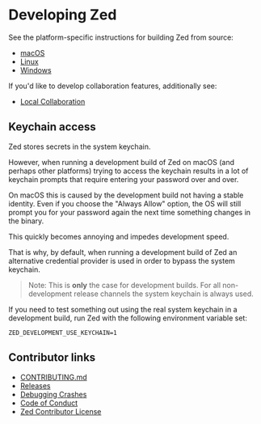 # Developing Zed

See the platform-specific instructions for building Zed from source:

- [macOS](./development/macos.md)
- [Linux](./development/linux.md)
- [Windows](./development/windows.md)

If you'd like to develop collaboration features, additionally see:

- [Local Collaboration](./development/local-collaboration.md)

## Keychain access

Zed stores secrets in the system keychain.

However, when running a development build of Zed on macOS (and perhaps other
platforms) trying to access the keychain results in a lot of keychain prompts
that require entering your password over and over.

On macOS this is caused by the development build not having a stable identity.
Even if you choose the "Always Allow" option, the OS will still prompt you for
your password again the next time something changes in the binary.

This quickly becomes annoying and impedes development speed.

That is why, by default, when running a development build of Zed an alternative
credential provider is used in order to bypass the system keychain.

> Note: This is **only** the case for development builds. For all non-development
> release channels the system keychain is always used.

If you need to test something out using the real system keychain in a
development build, run Zed with the following environment variable set:

```
ZED_DEVELOPMENT_USE_KEYCHAIN=1
```

## Contributor links

- [CONTRIBUTING.md](https://github.com/zed-industries/zed/blob/main/CONTRIBUTING.md)
- [Releases](./development/releases.md)
- [Debugging Crashes](./development/debugging-crashes.md)
- [Code of Conduct](https://zed.dev/code-of-conduct)
- [Zed Contributor License](https://zed.dev/cla)
